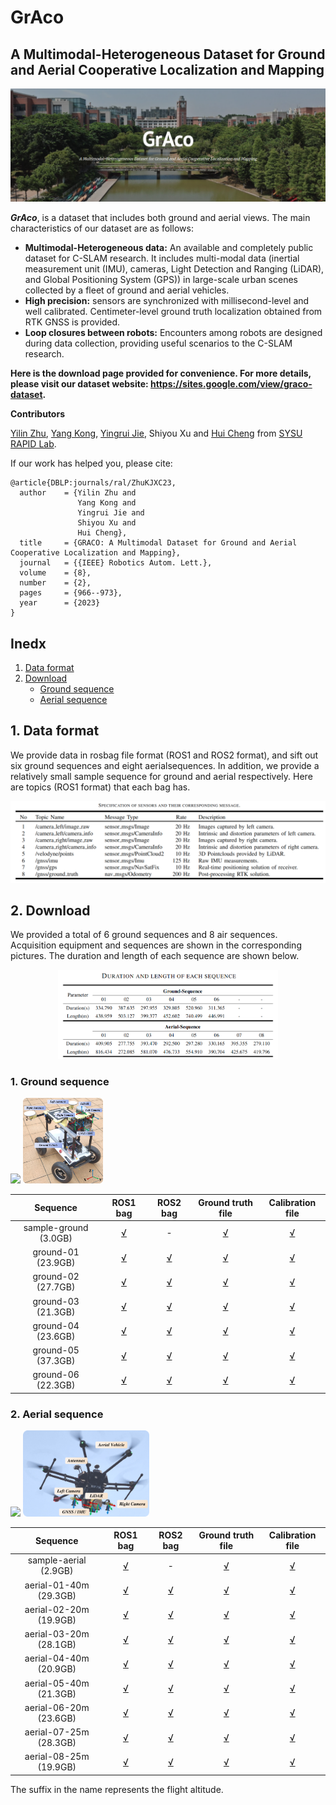 # GrAco

## A Multimodal-Heterogeneous Dataset for Ground and Aerial Cooperative Localization and Mapping

<div align="center">
    <img src="./doc/cover-img.png" style="zoom:100%;" />
</div>

***GrAco***, is a dataset that includes both ground and aerial views.  The main characteristics of our dataset are as follows:

- **Multimodal-Heterogeneous data:** An available and completely public dataset for C-SLAM research. It includes multi-modal data (inertial measurement unit (IMU), cameras, Light Detection and Ranging (LiDAR), and Global Positioning System (GPS)) in large-scale urban scenes collected by a fleet of ground and aerial vehicles.
- **High precision:** sensors are synchronized with millisecond-level and well calibrated. Centimeter-level ground truth localization obtained from RTK GNSS is provided.
- **Loop closures between robots:** Encounters among robots are designed during data collection, providing useful scenarios to the C-SLAM research.

**Here is the download page provided for convenience. For more details, please visit our dataset website: https://sites.google.com/view/graco-dataset.** 

**Contributors**

[Yilin Zhu](https://github.com/inntoy), [Yang Kong](https://github.com/JoenHune), [Yingrui Jie](https://github.com/jieyr3Rui), Shiyou Xu and [Hui Cheng](https://cse.sysu.edu.cn/content/2504) from [SYSU RAPID Lab](http://lab.sysu-robotics.com/index.html).

If our work has helped you, please cite:

```
@article{DBLP:journals/ral/ZhuKJXC23,
  author    = {Yilin Zhu and
               Yang Kong and
               Yingrui Jie and
               Shiyou Xu and
               Hui Cheng},
  title     = {GRACO: A Multimodal Dataset for Ground and Aerial Cooperative Localization and Mapping},
  journal   = {{IEEE} Robotics Autom. Lett.},
  volume    = {8},
  number    = {2},
  pages     = {966--973},
  year      = {2023}
}
```

## **Inedx**

1. [Data format](#data_format)
2. [Download](#download)
   - [Ground sequence](#Ground_sequence)
   - [Aerial sequence](#Aerial_sequence)

<a name="data_format"></a>

## 1. Data format

We provide data in rosbag file format (ROS1 and ROS2 format), and sift out six ground sequences and eight aerialsequences. In addition, we provide a relatively small sample sequence for ground and aerial respectively. Here are topics (ROS1 format) that each bag has.

<div align="center">
    <img src="./doc/ros_topics.png" style="zoom:100%;" />
</div>

<a name="download"></a>

## 2. Download

We provided a total of 6 ground sequences and 8 air sequences. Acquisition equipment and sequences are shown in the corresponding pictures. The duration and length of each sequence are shown below.

<div align="center">
    <img src="./doc/duration-length.png" width=70% />
</div>

<a name="Ground_sequence"></a>

### 1. Ground sequence

<div align="left">
    <img src="./doc/sequence-ground.png" width=45% />
    <img src="./doc/Ground-platform.png" width=25.5% />
</div>


|       Sequence        |                           ROS1 bag                           |                           ROS2 bag                           |                      Ground truth file                       |                       Calibration file                       |
| :-------------------: | :----------------------------------------------------------: | :----------------------------------------------------------: | :----------------------------------------------------------: | :----------------------------------------------------------: |
| sample-ground (3.0GB) | [√](https://1drv.ms/u/s!AmSRwVTuK0YFgRk-P5YAqh9zYEQ_?e=Lr3sy2) |                              -                               | [√](https://1drv.ms/t/s!AmSRwVTuK0YFgQ87Vcks-OtL1Mb6?e=mLlBrw) | [√](https://drive.google.com/drive/folders/13b1d9AEltUnWRDJcyqAhQWNj9QaRDJuH?usp=sharing) |
|  ground-01 (23.9GB)   | [√](https://1drv.ms/u/s!AmSRwVTuK0YFggmypED_MUKEDpfZ?e=VicCqV) | [√](https://1drv.ms/u/s!AmSRwVTuK0YFgSbH3kdf15zaSznb?e=JGzTsJ) | [√](https://1drv.ms/t/s!AmSRwVTuK0YFgRAzpAwjACj_Xyed?e=YfMubP) | [√](https://drive.google.com/drive/folders/13b1d9AEltUnWRDJcyqAhQWNj9QaRDJuH?usp=sharing) |
|  ground-02 (27.7GB)   | [√](https://1drv.ms/u/s!AmSRwVTuK0YFggp9_HXD1kaKRHQy?e=u8h39O) | [√](https://1drv.ms/u/s!AmSRwVTuK0YFgScOp6scVJAmRNwv?e=GaCmKq) | [√](https://1drv.ms/t/s!AmSRwVTuK0YFgRPUlncQ9tVZfAvN?e=lPRfnN) | [√](https://drive.google.com/drive/folders/13b1d9AEltUnWRDJcyqAhQWNj9QaRDJuH?usp=sharing) |
|  ground-03 (21.3GB)   | [√](https://1drv.ms/u/s!AmSRwVTuK0YFgguDgDaxleIPkoLF?e=W6n27a) | [√](https://1drv.ms/u/s!AmSRwVTuK0YFgSnWnpUciPZvYpMI?e=M1NvVn) | [√](https://1drv.ms/t/s!AmSRwVTuK0YFgRHqQKruk5DzfDBG?e=iUQt2D) | [√](https://drive.google.com/drive/folders/13b1d9AEltUnWRDJcyqAhQWNj9QaRDJuH?usp=sharing) |
|  ground-04 (23.6GB)   | [√](https://1drv.ms/u/s!AmSRwVTuK0YFggxkXss3l-uIx076?e=x4aBPH) | [√](https://1drv.ms/u/s!AmSRwVTuK0YFgSuVX-ioN9x2Sbg6?e=Ce7PQY) | [√](https://1drv.ms/t/s!AmSRwVTuK0YFgRKDx5mN_uB78fW-?e=LHuVdc) | [√](https://drive.google.com/drive/folders/13b1d9AEltUnWRDJcyqAhQWNj9QaRDJuH?usp=sharing) |
|  ground-05 (37.3GB)   | [√](https://1drv.ms/u/s!AmSRwVTuK0YFgg7YjRGkYoNaIx3_?e=9LxGw9) | [√](https://1drv.ms/u/s!AmSRwVTuK0YFgS0G1K0Jfs2uWOxR?e=f1AmpS) | [√](https://1drv.ms/t/s!AmSRwVTuK0YFgRUHAoAm5oiR3UJV?e=mSAdSY) | [√](https://drive.google.com/drive/folders/13b1d9AEltUnWRDJcyqAhQWNj9QaRDJuH?usp=sharing) |
|  ground-06 (22.3GB)   | [√](https://1drv.ms/u/s!AmSRwVTuK0YFgg2pL96oowwx_7wy?e=L74jFc) | [√](https://1drv.ms/u/s!AmSRwVTuK0YFgS_hGmLnKjyUlFcm?e=s0jg2L) | [√](https://1drv.ms/t/s!AmSRwVTuK0YFgRSzMAfUW2Txe-W2?e=JXKub3) | [√](https://drive.google.com/drive/folders/13b1d9AEltUnWRDJcyqAhQWNj9QaRDJuH?usp=sharing) |



<a name="Aerial_sequence"></a>

### 2. Aerial sequence

<div align="left">
    <img src="./doc/sequence-aerial.png" width=45% />
    <img src="./doc/Aerial-platform.png" width=40% />
</div>

|        Sequence        |                           ROS1 bag                           |                           ROS2 bag                           |                      Ground truth file                       |                       Calibration file                       |
| :--------------------: | :----------------------------------------------------------: | :----------------------------------------------------------: | :----------------------------------------------------------: | :----------------------------------------------------------: |
| sample-aerial (2.9GB)  | [√](https://1drv.ms/u/s!AmSRwVTuK0YFgRZ-lzKh2yDwsLDh?e=Tx8kxg) |                              -                               | [√](https://1drv.ms/t/s!AmSRwVTuK0YFgQaRN-KiAJ5ysrK_?e=wx679n) | [√](https://drive.google.com/drive/folders/1rb0_X_XrptNqZRw4EaUC6OSfE3PEeM0_?usp=sharing) |
| aerial-01-40m (29.3GB) | [√](https://1drv.ms/u/s!AmSRwVTuK0YFghGt-5acB5oRN7qe?e=Xqvdtg) | [√](https://1drv.ms/u/s!AmSRwVTuK0YFgTmNGAh-igOfDQ5t?e=HWGAVE) | [√](https://1drv.ms/t/s!AmSRwVTuK0YFgQwSZorj_bv5Esua?e=Cw19Ge) | [√](https://drive.google.com/drive/folders/1rb0_X_XrptNqZRw4EaUC6OSfE3PEeM0_?usp=sharing) |
| aerial-02-20m (19.9GB) | [√](https://1drv.ms/u/s!AmSRwVTuK0YFghCJYBIDKnlbFKJr?e=ru5rLb) | [√](https://1drv.ms/u/s!AmSRwVTuK0YFgTqvW5fF39LTCaoL?e=xHG77y) | [√](https://1drv.ms/t/s!AmSRwVTuK0YFgQe2n125icr3POVJ?e=zCEJMI) | [√](https://drive.google.com/drive/folders/1rb0_X_XrptNqZRw4EaUC6OSfE3PEeM0_?usp=sharing) |
| aerial-03-20m (28.1GB) |    [√](https://1drv.ms/u/s!AmSRwVTuK0YFghTdEcXgNHfModwZ)     | [√](https://1drv.ms/u/s!AmSRwVTuK0YFgT2UO7g1S7LTTsi9?e=UmQOZC) | [√](https://1drv.ms/t/s!AmSRwVTuK0YFgQkz_SuCwgsgnL8T?e=TXqU39) | [√](https://drive.google.com/drive/folders/1rb0_X_XrptNqZRw4EaUC6OSfE3PEeM0_?usp=sharing) |
| aerial-04-40m (20.9GB) |    [√](https://1drv.ms/u/s!AmSRwVTuK0YFghJimpqjSBAQl9da)     | [√](https://1drv.ms/u/s!AmSRwVTuK0YFgXYirehex2HP5TGv?e=Vj6RjE) | [√](https://1drv.ms/t/s!AmSRwVTuK0YFgQhpxiJpX_lCaxeO?e=xb4yj5) | [√](https://drive.google.com/drive/folders/1rb0_X_XrptNqZRw4EaUC6OSfE3PEeM0_?usp=sharing) |
| aerial-05-40m (21.3GB) | [√](https://1drv.ms/u/s!AmSRwVTuK0YFghP1t9SleeMZwiUc?e=whL7XA) | [√](https://1drv.ms/u/s!AmSRwVTuK0YFgXcr4Z3-XfuSmhO_?e=bzzNk3) | [√](https://1drv.ms/t/s!AmSRwVTuK0YFgQqEJWHP9E9OdjGq?e=U8PbZR) | [√](https://drive.google.com/drive/folders/1rb0_X_XrptNqZRw4EaUC6OSfE3PEeM0_?usp=sharing) |
| aerial-06-20m (23.6GB) | [√](https://1drv.ms/u/s!AmSRwVTuK0YFghZzfuO9LalmapEZ?e=E2oxAF) | [√](https://1drv.ms/u/s!AmSRwVTuK0YFgXnFWknBk0BkTkpP?e=3WK0Nn) | [√](https://1drv.ms/t/s!AmSRwVTuK0YFgQskW9qZ5dsKrl2E?e=gOqcct) | [√](https://drive.google.com/drive/folders/1rb0_X_XrptNqZRw4EaUC6OSfE3PEeM0_?usp=sharing) |
| aerial-07-25m (28.3GB) |    [√](https://1drv.ms/u/s!AmSRwVTuK0YFghd4O5OzmrCwPlBv)     | [√](https://1drv.ms/u/s!AmSRwVTuK0YFgXspbVDGNyN-87od?e=GGu46U) | [√](https://1drv.ms/t/s!AmSRwVTuK0YFgQ19nbH5bE1aBafv?e=vzqKGs) | [√](https://drive.google.com/drive/folders/1rb0_X_XrptNqZRw4EaUC6OSfE3PEeM0_?usp=sharing) |
| aerial-08-25m (19.9GB) |    [√](https://1drv.ms/u/s!AmSRwVTuK0YFghXEVnlm3vQv15vt)     | [√](https://1drv.ms/u/s!AmSRwVTuK0YFgX1V2orIb_M2p0z7?e=MqHXbv) | [√](https://1drv.ms/t/s!AmSRwVTuK0YFgQ6NfsTFMwCv-P16?e=NV7B4y) | [√](https://drive.google.com/drive/folders/1rb0_X_XrptNqZRw4EaUC6OSfE3PEeM0_?usp=sharing) |

The suffix in the name represents the flight altitude.
